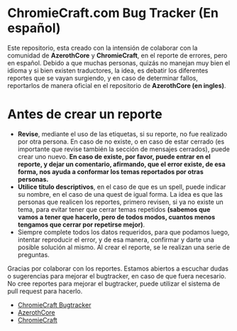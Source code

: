 # ChromieCraft.com Bug Tracker (En español)

Este repositorio, esta creado con la intensión de colaborar con la comunidad de **AzerothCore** y **ChromieCraft**, en el reporte de errores, pero en español. Debido a que muchas personas, quizás no manejan muy bien el idioma y si bien existen traductores, la idea, es debatir los diferentes reportes que se vayan surgiendo, y en caso de determinar fallos, reportarlos de manera oficial en el repositorio de **AzerothCore (en ingles)**.

# Antes de crear un reporte

 - **Revise**, mediante el uso de las etiquetas, si su reporte, no fue realizado por otra persona. En caso de no existe, o en caso de estar cerrado (es importante que revise también la sección de mensajes cerrados), puede crear uno nuevo. **En caso de existe, por favor, puede entrar en el reporte, y dejar un comentario, afirmando, que el error existe, de esa forma, nos ayuda a conformar los temas reportados por otras personas.**
 - **Utilice titulo descriptivos**, en el caso de que es un spell, puede indicar su nombre, en el caso de una quest de igual forma. La idea es que las personas que realicen los reportes, primero revisen, si ya no existe un tema, para evitar tener que cerrar temas repetidos **(sabemos que vamos a tener que hacerlo, pero de todos modos, cuantos menos tengamos que cerrar por repetirse mejor)**.
 - Siempre complete todos los datos requeridos, para que podamos luego, intentar reproducir el error, y de esa manera, confirmar y darte una posible solución al mismo. Al crear el reporte, se le realizan una serie de preguntas.

Gracias por colaborar con los reportes. Estamos abiertos a escuchar dudas o sugerencias para mejorar el bugtracker, en caso de que fuera necesario. No cree reportes para mejorar el bugtracker, puede utilizar el sistema de pull request para hacerlo.

 - [ChromieCraft Bugtracker](https://github.com/chromiecraft/chromiecraft)
 - [AzerothCore](https://www.azerothcore.org/)
 - [ChromieCraft](https://www.chromiecraft.com/)

